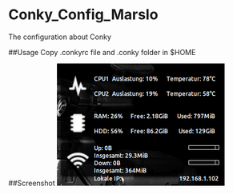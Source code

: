 Conky_Config_Marslo
===================

The configuration about Conky

##Usage
Copy .conkyrc file and .conky folder in $HOME

##Screenshot
![My_Conky](https://github.com/woainvzu/Conky_Config_Marslo/blob/master/conky_screenshot.png?raw=true)
